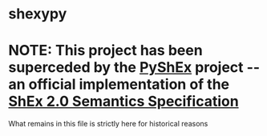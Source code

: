 # shexypy
# NOTE: This project has been superceded by the [PyShEx](http://github.com/hsolbrig/PyShEx) project -- an official implementation of the [ShEx 2.0 Semantics Specification](http://shex.io/shex-semantics/)

What remains in this file is strictly here for historical reasons
